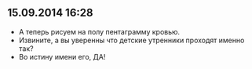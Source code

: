 ## 15.09.2014 16:28

- А теперь рисуем на полу пентаграмму кровью.
- Извините, а вы уверенны что детские утренники проходят именно так?
- Во истину имени его, ДА!
